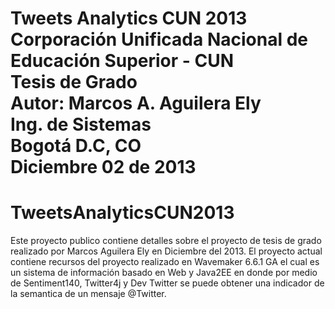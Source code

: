 Tweets Analytics CUN 2013<br>
Corporación Unificada Nacional de Educación Superior - CUN<br>
Tesis de Grado<br>
Autor: Marcos A. Aguilera Ely<br>
Ing. de Sistemas<br>
Bogotá D.C, CO<br>
Diciembre 02 de 2013
======================
TweetsAnalyticsCUN2013
======================

Este proyecto publico contiene detalles sobre el proyecto de tesis de grado realizado por Marcos Aguilera Ely en Diciembre del 2013. El proyecto actual contiene recursos del proyecto realizado en Wavemaker 6.6.1 GA el cual es un sistema de información basado en Web y Java2EE  en donde por medio de Sentiment140, Twitter4j y Dev Twitter se puede obtener una indicador de la semantica de un mensaje @Twitter.


